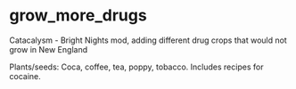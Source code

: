 # grow_more_drugs
 Catacalysm - Bright Nights mod, adding different drug crops that would not grow in New England
 
Plants/seeds: Coca, coffee, tea, poppy, tobacco.
Includes recipes for cocaine.
